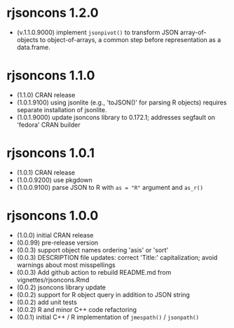 # rjsoncons 1.2.0

- (v.1.1.0.9000) implement `jsonpivot()` to transform JSON
  array-of-objects to object-of-arrays, a common step before
  representation as a data.frame.

# rjsoncons 1.1.0

- (1.1.0) CRAN release
- (1.0.1.9100) using jsonlite (e.g., 'toJSON()' for parsing R objects)
  requires separate installation of jsonlite.
- (1.0.1.9000) update jsoncons library to 0.172.1; addresses segfault
  on 'fedora' CRAN builder

# rjsoncons 1.0.1

- (1.0.1) CRAN release
- (1.0.0.9200) use pkgdown
- (1.0.0.9100) parse JSON to R with `as = "R"` argument and `as_r()`

# rjsoncons 1.0.0

- (1.0.0) initial CRAN release
- (0.0.99) pre-release version
- (0.0.3) support object names ordering 'asis' or 'sort'
- (0.0.3) DESCRIPTION file updates: correct 'Title:' capitalization;
  avoid warnings about most misspellings
- (0.0.3) Add github action to rebuild README.md from
  vignettes/rjsoncons.Rmd
- (0.0.2) jsoncons library update
- (0.0.2) support for R object query in addition to JSON string
- (0.0.2) add unit tests
- (0.0.2) R and minor C++ code refactoring
- (0.0.1) initial C++ / R implementation of `jmespath()` / `jsonpath()`

